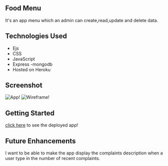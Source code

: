 
Food Menu
-------------------------------------------------------------------------------

It's an app menu which an admin can create,read,update and delete data.

Technologies Used
-------------------------------------------------------------------------------

- Ejs
- CSS
- JavaScript
- Express
-mongodb
- Hosted on Heroku

Screenshot
-------------------------------------------------------------------------------
![App!](images/App.jpg)
![Wireframe!](images/Wireframe.jpg)


Getting Started
-------------------------------------------------------------------------------
 [click here](https://vercel.com/nypdapi/project-one) to see the deployed app!

Future Enhancements
-------------------------------------------------------------------------------
I want to be able to make the app display the complaints description when a user type in the number of recent complaints.















